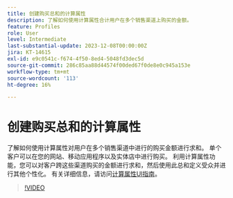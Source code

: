 ```yaml
---
title: 创建购买总和的计算属性
description: 了解如何使用计算属性合计用户在多个销售渠道上购买的金额。
feature: Profiles
role: User
level: Intermediate
last-substantial-update: 2023-12-08T00:00:00Z
jira: KT-14615
exl-id: e9c0541c-f674-4f50-8ed4-5048fd3dec5d
source-git-commit: 286c85aa88d44574f00ded67f0de8e0c945a153e
workflow-type: tm+mt
source-wordcount: '113'
ht-degree: 16%

---
```


# 创建购买总和的计算属性

了解如何使用计算属性对用户在多个销售渠道中进行的购买金额进行求和。 单个客户可以在您的网站、移动应用程序以及实体店中进行购买。 利用计算属性功能，您可以对客户跨这些渠道购买的金额进行求和，然后使用此总和定义受众并进行其他个性化。 有关详细信息，请访问[计算属性UI指南](https://experienceleague.adobe.com/docs/experience-platform/profile/computed-attributes/ui.html?)。

>[!VIDEO](https://video.tv.adobe.com/v/3425899?learn=on&enablevpops)
